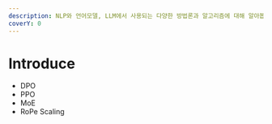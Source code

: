 ```yaml
---
description: NLP와 언어모델, LLM에서 사용되는 다양한 방법론과 알고리즘에 대해 알아봅시다.
coverY: 0
---
```


# Introduce

* DPO
* PPO
* MoE
* RoPe Scaling
